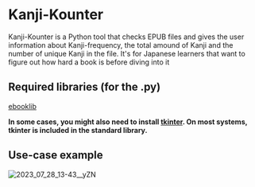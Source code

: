 # Kanji-Kounter
Kanji-Kounter is a Python tool that checks EPUB files and gives the user information about Kanji-frequency, the total amound of Kanji and the number of unique Kanji in the file. It's for Japanese learners that want to figure out how hard a book is before diving into it

## Required libraries (for the .py)
[ebooklib](https://pypi.org/project/EbookLib/)

**In some cases, you might also need to install [tkinter](https://docs.python.org/3/library/tkinter.html). On most systems, tkinter is included in the standard library.**

## Use-case example

![2023_07_28_13-43__yZN](https://github.com/AmadoouXC/Kanji-Kounter/assets/140725234/5e4dd480-5792-4c31-9b8e-219b465f8cae)



